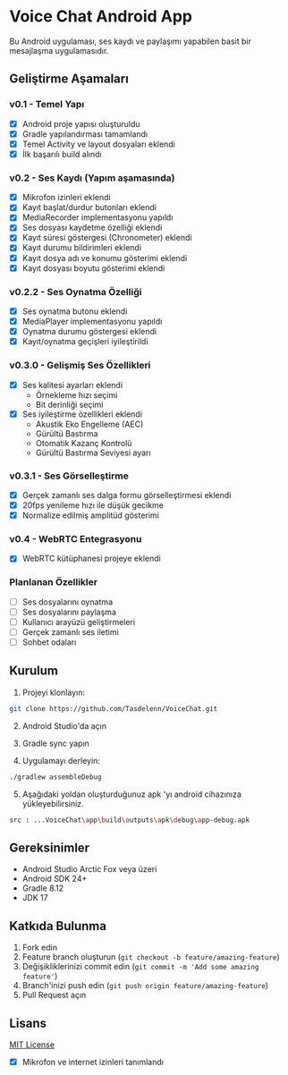 # Voice Chat Android App

Bu Android uygulaması, ses kaydı ve paylaşımı yapabilen basit bir mesajlaşma uygulamasıdır.

## Geliştirme Aşamaları

### v0.1 - Temel Yapı
- [x] Android proje yapısı oluşturuldu
- [x] Gradle yapılandırması tamamlandı
- [x] Temel Activity ve layout dosyaları eklendi
- [x] İlk başarılı build alındı

### v0.2 - Ses Kaydı (Yapım aşamasında)
- [x] Mikrofon izinleri eklendi
- [x] Kayıt başlat/durdur butonları eklendi
- [x] MediaRecorder implementasyonu yapıldı
- [x] Ses dosyası kaydetme özelliği eklendi
- [x] Kayıt süresi göstergesi (Chronometer) eklendi
- [x] Kayıt durumu bildirimleri eklendi
- [x] Kayıt dosya adı ve konumu gösterimi eklendi
- [x] Kayıt dosyası boyutu gösterimi eklendi

### v0.2.2 - Ses Oynatma Özelliği
- [x] Ses oynatma butonu eklendi
- [x] MediaPlayer implementasyonu yapıldı
- [x] Oynatma durumu göstergesi eklendi
- [x] Kayıt/oynatma geçişleri iyileştirildi

### v0.3.0 - Gelişmiş Ses Özellikleri
- [x] Ses kalitesi ayarları eklendi
  - Örnekleme hızı seçimi
  - Bit derinliği seçimi
- [x] Ses iyileştirme özellikleri eklendi
  - Akustik Eko Engelleme (AEC)
  - Gürültü Bastırma
  - Otomatik Kazanç Kontrolü
  - Gürültü Bastırma Seviyesi ayarı

### v0.3.1 - Ses Görselleştirme
- [x] Gerçek zamanlı ses dalga formu görselleştirmesi eklendi
- [x] 20fps yenileme hızı ile düşük gecikme
- [x] Normalize edilmiş amplitüd gösterimi

### v0.4 - WebRTC Entegrasyonu
- [x] WebRTC kütüphanesi projeye eklendi

### Planlanan Özellikler
- [ ] Ses dosyalarını oynatma
- [ ] Ses dosyalarını paylaşma
- [ ] Kullanıcı arayüzü geliştirmeleri
- [ ] Gerçek zamanlı ses iletimi
- [ ] Sohbet odaları

## Kurulum

1. Projeyi klonlayın:
```bash
git clone https://github.com/Tasdelenn/VoiceChat.git
```

2. Android Studio'da açın

3. Gradle sync yapın

4. Uygulamayı derleyin:
```bash
./gradlew assembleDebug
```

5. Aşağıdaki yoldan oluşturduğunuz apk 'yı android cihazınıza yükleyebilirsiniz.
```bash
src : ...VoiceChat\app\build\outputs\apk\debug\app-debug.apk
```

## Gereksinimler

- Android Studio Arctic Fox veya üzeri
- Android SDK 24+
- Gradle 8.12
- JDK 17

## Katkıda Bulunma

1. Fork edin
2. Feature branch oluşturun (`git checkout -b feature/amazing-feature`)
3. Değişikliklerinizi commit edin (`git commit -m 'Add some amazing feature'`)
4. Branch'inizi push edin (`git push origin feature/amazing-feature`)
5. Pull Request açın

## Lisans

[MIT License](LICENSE)

- [x] Mikrofon ve internet izinleri tanımlandı
